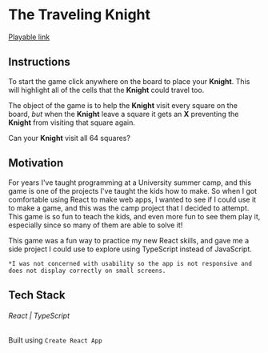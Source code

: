 # The Traveling Knight

[Playable link](https://pergamene.github.io/traveling-knight)

## Instructions

To start the game click anywhere on the board to place your **Knight**.  This will highlight all of the cells that the **Knight** could travel too.  

The object of the game is to help the **Knight** visit every square on the board, *but* when the **Knight** leave a square it gets an **X** preventing the **Knight** from visiting that square again. 

Can your **Knight** visit all 64 squares?

## Motivation

For years I've taught programming at a University summer camp, and this game is one of the projects I've taught the kids how to make.  So when I got comfortable using React to make web apps, I wanted to see if I could use it to make a game, and this was the camp project that I decided to attempt.  This game is so fun to teach the kids, and even more fun to see them play it, especially since so many of them are able to solve it!  

This game was a fun way to practice my new React skills, and gave me a side project I could use to explore using TypeScript instead of JavaScript.

```
*I was not concerned with usability so the app is not responsive and does not display correctly on small screens.
```

## Tech Stack

###### *React | TypeScript*
Built using `Create React App`

